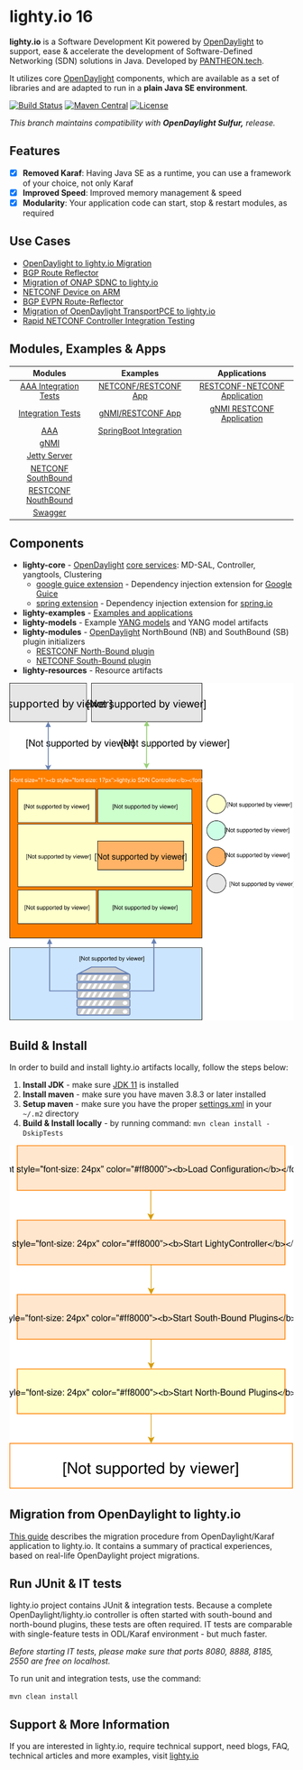 # lighty.io 16
__lighty.io__ is a Software Development Kit powered by [OpenDaylight](https://www.opendaylight.org/) to support, ease & accelerate the development of
Software-Defined Networking (SDN) solutions in Java. Developed by [PANTHEON.tech](https://pantheon.tech).

It utilizes core [OpenDaylight](https://www.opendaylight.org/) components, which are available as a set of libraries and are adapted to run in a __plain Java SE environment__.

[![Build Status](https://github.com/PANTHEONtech/lighty/workflows/Build/badge.svg?branch=master)](https://github.com/PANTHEONtech/lighty/actions)
[![Maven Central](https://maven-badges.herokuapp.com/maven-central/io.lighty.core/lighty-bom/badge.svg)](https://maven-badges.herokuapp.com/maven-central/io.lighty.core/lighty-bom)
[![License](https://img.shields.io/badge/License-EPL%201.0-blue.svg)](https://opensource.org/licenses/EPL-1.0)

_This branch maintains compatibility with __OpenDaylight Sulfur,__ release._

## Features
- [x] __Removed Karaf__: Having Java SE as a runtime, you can use a framework of your choice, not only Karaf
- [x] __Improved Speed__: Improved memory management & speed
- [x] __Modularity__: Your application code can start, stop & restart modules, as required

## Use Cases

- [OpenDaylight to lighty.io Migration](docs/ODL-migration-guide.md)
- [BGP Route Reflector](https://pantheon.tech/lighty-io-bgp-route-reflector/)
- [Migration of ONAP SDNC to lighty.io](https://lighty.io/migration-of-onap-sdnc-to-lighty-io/)
- [NETCONF Device on ARM](https://lighty.io/lighty-io-netconf-device-on-arm/)
- [BGP EVPN Route-Reflector](https://pantheon.tech/lightyio-bgp-evpn-rr/)
- [Migration of OpenDaylight TransportPCE to lighty.io](https://lighty.io/migration-of-odl-transportpce-to-lighty-io/)
- [Rapid NETCONF Controller Integration Testing](https://lighty.io/netconf-performance-test/)

## Modules, Examples & Apps
| Modules | Examples | Applications |
| :---: | :---: | :---:|
| [AAA Integration Tests](/lighty-modules/integration-tests-aaa/) | [NETCONF/RESTCONF App](/lighty-examples/lighty-community-restconf-netconf-app) | [RESTCONF-NETCONF Application](/lighty-applications/lighty-rnc-app-aggregator/) | 
| [Integration Tests](/lighty-modules/integration-tests/) | [gNMI/RESTCONF App](/lighty-examples/lighty-gnmi-community-restconf-app) | [gNMI RESTCONF Application](/lighty-applications/lighty-rcgnmi-app-aggregator/) | 
| [AAA](/lighty-modules/lighty-aaa/) | [SpringBoot Integration](/lighty-examples/lighty-controller-springboot-netconf) | | 
| [gNMI](/lighty-modules/lighty-gnmi/) | | |
| [Jetty Server](/lighty-modules/lighty-jetty-server/) | | | 
| [NETCONF SouthBound](/lighty-modules/lighty-netconf-sb/) | | | 
| [RESTCONF NouthBound](/lighty-modules/lighty-restconf-nb-community/) | | | 
| [Swagger](/lighty-modules/lighty-swagger/) | | |


## Components
* __lighty-core__ - [OpenDaylight](https://www.opendaylight.org/) [core services](lighty-core/lighty-controller/README.md): MD-SAL, Controller, yangtools, Clustering
  - [google guice extension](lighty-core/lighty-controller-guice-di/README.md) - Dependency injection extension for [Google Guice](https://github.com/google/guice)
  - [spring extension](lighty-core/lighty-controller-spring-di/README.md) - Dependency injection extension for [spring.io](https://spring.io/)  
* __lighty-examples__ - [Examples and applications](lighty-examples/README.md)
* __lighty-models__ - Example [YANG models](lighty-models/README.md) and YANG model artifacts
* __lighty-modules__ - [OpenDaylight](https://www.opendaylight.org/) NorthBound (NB) and SouthBound (SB) plugin initializers
  - [RESTCONF North-Bound plugin](lighty-modules/lighty-restconf-nb-community)
  - [NETCONF South-Bound plugin](lighty-modules/lighty-netconf-sb) 
* __lighty-resources__ - Resource artifacts


![architecture](docs/lighty.io-controller-architecture.svg)

## Build & Install
In order to build and install lighty.io artifacts locally, follow the steps below:
1. __Install JDK__ - make sure [JDK 11](https://jdk.java.net/11/) is installed
2. __Install maven__ - make sure you have maven 3.8.3 or later installed
3. __Setup maven__ - make sure you have the proper [settings.xml](https://github.com/opendaylight/odlparent/blob/master/settings.xml) in your ```~/.m2``` directory
4. __Build & Install locally__ - by running command: ``mvn clean install -DskipTests``

![controller startup sequence](docs/lighty.io-controller-startup-sequence.svg)

## Migration from OpenDaylight to lighty.io
[This guide](docs/ODL-migration-guide.md) describes the migration procedure from OpenDaylight/Karaf application to lighty.io.
It contains a summary of practical experiences, based on real-life OpenDaylight project migrations.


## Run JUnit & IT tests
lighty.io project contains JUnit & integration tests. Because a complete OpenDaylight/lighty.io controller is often started with south-bound and north-bound plugins, these tests are often required.
IT tests are comparable with single-feature tests in ODL/Karaf environment - but much faster.

_Before starting IT tests, please make sure that ports 8080, 8888, 8185, 2550 are free on localhost._

To run unit and integration tests, use the command:

```mvn clean install```

## Support & More Information
If you are interested in lighty.io, require technical support, need blogs, FAQ, technical articles and more examples, visit [lighty.io](https://lighty.io/)
